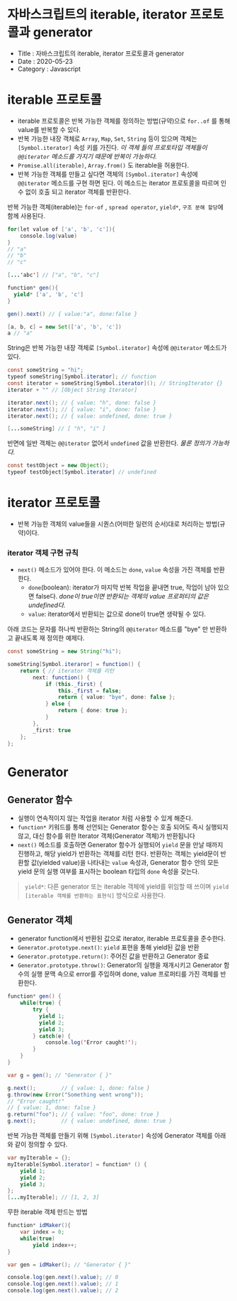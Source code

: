 # 자바스크립트의 iterable, iterator 프로토콜과 generator

- Title : 자바스크립트의 iterable, iterator 프로토콜과 generator
- Date : 2020-05-23
- Category : Javascript

# iterable 프로토콜

- iterable 프로토콜은 반복 가능한 객체를 정의하는 방법(규약)으로 `for..of` 를 통해 value를 반복할 수 있다.
- 반복 가능한 내장 객체로 `Array`, `Map`, `Set`, `String` 등이 있으며 객체는`[Symbol.iterator]` 속성 키를 가진다. *이 객체 들의 프로토타입 객체들이 `@@iterator` 메소드를 가지기 때문에 반복이 가능하다.*
- `Promise.all(iterable)`, `Array.from()` 도 iterable을 허용한다.
- 반복 가능한 객체를 만들고 싶다면 객체의 `[Symbol.iterator]` 속성에 `@@iterator` 메소드를 구현 하면 된다. 이 메소드는 iterator 프로토콜을 따르며 인수 없이 호출 되고 iterator 객체를 반환한다.

반복 가능한 객체(iterable)는 `for-of` , `spread operator`, `yield*`, `구조 분해 할당`에 함께 사용된다.

```java
for(let value of ['a', 'b', 'c']){
    console.log(value)
}
// "a"
// "b"
// "c"

[...'abc'] // ["a", "b", "c"]

function* gen(){
  yield* ['a', 'b', 'c']
}

gen().next() // { value:"a", done:false }

[a, b, c] = new Set(['a', 'b', 'c'])
a // "a"
```

String은 반복 가능한 내장 객체로 `[Symbol.iterator]` 속성에 `@@iterator` 메소드가 있다.

```java
const someString = "hi";
typeof someString[Symbol.iterator]; // function
const iterator = someString[Symbol.iterator](); // StringIterator {}
iterator + "" // [Object String Iterator]

iterator.next(); // { value: "h", done: false }
iterator.next(); // { value: "i", done: false }
iterator.next(); // { value: undefined, done: true }

[...someString] // [ "h", "i" ]
```

반면에 일반 객체는 `@@iterator` 없어서 `undefined` 값을 반환한다. *물론 정의가 가능하다.*

```java
const testObject = new Object();
typeof testObject[Symbol.iterator] // undefined
```

# iterator 프로토콜

- 반복 가능한 객체의 value들을 시퀀스(어떠한 일련의 순서)대로 처리하는 방법(규약)이다.

### iterator 객체 구현 규칙

- `next()` 메소드가 있어야 한다. 이 메소드는 `done`, `value` 속성을 가진 객체를 반환한다.
    - `done`(boolean): iterator가 마지막 반복 작업을 끝내면 true, 작업이 남아 있으면 false다. *done이 true이면 반환되는 객체의 value 프로퍼티의 값은 undefined다.*
    - `value`: iterator에서 반환되는 값으로 done이 true면 생략될 수 있다.

아래 코드는 문자를 하나씩 반환하는 String의 `@@iterator` 메소드를  "bye" 만 반환하고 끝내도록 재 정의한 예제다.

```java
const someString = new String("hi");

someString[Symbol.iteraror] = function() {
	return { // iterator 객체를 리턴
		next: function() {
			if (this._first) {
				this._first = false;
				return { value: "bye", done: false };
			} else {
				return { done: true };
			}
		},
		_first: true
	};
};
```

# Generator

## Generator 함수

- 실행이 연속적이지 않는 작업을 iterator 처럼 사용할 수 있게 해준다.
- `function*` 키워드를 통해 선언되는 Generator 함수는 호출 되어도 즉시 실행되지 않고, 대신 함수를 위한 Iterator 객체(Generator 객체)가 반환됩니다
- `next()` 메소드를 호출하면 Generator 함수가 실행되어 `yield` 문을 만날 때까지 진행하고, 해당 yield가 반환하는 객체를 리턴 한다.  반환하는 객체는 yield문이 반환할 값(yielded value)을 나타내는 `value` 속성과, Generator 함수 안의 모든 yield 문의 실행 여부를 표시하는 boolean 타입의 `done` 속성을 갖는다.

> `yield*`: 다른 generator 또는 iterable 객체에 yield를 위임할 때 쓰이며 `yield [iterable 객체를 반환하는 표현식]` 방식으로 사용한다.

## Generator 객체

- generator function에서 반환된 값으로 iterator, iterable 프로토콜을 준수한다.
- `Generator.prototype.next()`: `yield` 표현을 통해 yield된 값을 반환
- `Generator.prototype.return()`: 주어진 값을 반환하고 Generator 종료
- `Generator.prototype.throw()`:  Generator의 실행을 재개시키고 Generator 함수의 실행 문맥 속으로 error를 주입하며 done, value 프로퍼티를 가진 객체를 반환한다.

```java
function* gen() {
	while(true) {
		try {
		  yield 1;
		  yield 2;
		  yield 3;
		} catch(e) {
			console.log('Error caught!');
		}
	}
}

var g = gen(); // "Generator { }"

g.next();        // { value: 1, done: false }
g.throw(new Error("Something went wrong"));
// "Error caught!"
// { value: 1, done: false }
g.return("foo"); // { value: "foo", done: true }
g.next();        // { value: undefined, done: true }
```

반복 가능한 객체를 만들기 위해 `[Symbol.iterator]` 속성에 Generator 객체를 아래와 같이 정의할 수 있다.

```java
var myIterable = {};
myIterable[Symbol.iterator] = function* () {
    yield 1;
    yield 2;
    yield 3;
};
[...myIterable]; // [1, 2, 3]
```

무한 iterable 객체 만드는 방법

```java
function* idMaker(){
    var index = 0;
    while(true)
        yield index++;
}

var gen = idMaker(); // "Generator { }"

console.log(gen.next().value); // 0
console.log(gen.next().value); // 1
console.log(gen.next().value); // 2
```
